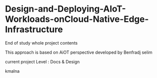 # Design-and-Deploying-AIoT-Workloads-onCloud-Native-Edge-Infrastructure
End of study whole project contents 

This approach is based on AiOT perspective developed  by Benfradj selim 

current project Level : Docs & Design 

kmalna 
